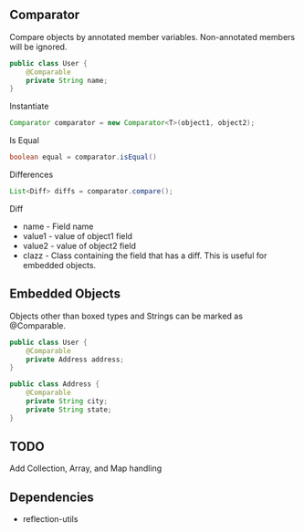 ## Comparator ##

Compare objects by annotated member variables. Non-annotated members will be ignored.

```java
public class User {
    @Comparable
    private String name;
}
```

Instantiate

```java
Comparator comparator = new Comparator<T>(object1, object2);
```

Is Equal

```java
boolean equal = comparator.isEqual()
```

Differences

```java
List<Diff> diffs = comparator.compare();
```

Diff
- name - Field name
- value1 - value of object1 field
- value2 - value of object2 field
- clazz - Class containing the field that has a diff. This is useful for embedded objects.

## Embedded Objects ##

Objects other than boxed types and Strings can be marked as @Comparable.

```java
public class User {
    @Comparable
    private Address address;
}

public class Address {
    @Comparable
    private String city;
    private String state;
}
```

## TODO ##

Add Collection, Array, and Map handling

## Dependencies ##

- reflection-utils

